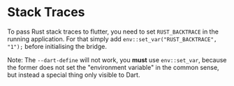# Stack Traces
To pass Rust stack traces to flutter, you need to set `RUST_BACKTRACE` in the running application. For that simply add `env::set_var("RUST_BACKTRACE", "1");` before initialising the bridge.

Note: The `--dart-define` will not work, you **must** use `env::set_var`, because the former does not set the "environment variable" in the common sense, but instead a special thing only visible to Dart.